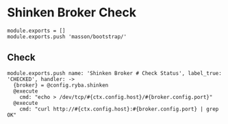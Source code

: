 
# Shinken Broker Check

    module.exports = []
    module.exports.push 'masson/bootstrap/'

## Check

    module.exports.push name: 'Shinken Broker # Check Status', label_true: 'CHECKED', handler: ->
      {broker} = @config.ryba.shinken
      @execute
        cmd: "echo > /dev/tcp/#{ctx.config.host}/#{broker.config.port}"
      @execute
        cmd: "curl http://#{ctx.config.host}:#{broker.config.port} | grep OK"
